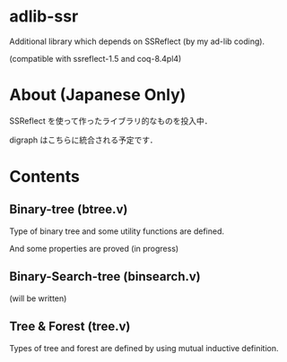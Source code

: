 adlib-ssr
=========

Additional library which depends on SSReflect (by my ad-lib coding).

(compatible with ssreflect-1.5 and coq-8.4pl4)

# About (Japanese Only)

SSReflect を使って作ったライブラリ的なものを投入中．

digraph はこちらに統合される予定です．

# Contents

## Binary-tree (btree.v)

Type of binary tree and some utility functions are defined.

And some properties are proved (in progress)

## Binary-Search-tree (binsearch.v)

(will be written)

## Tree & Forest (tree.v)

Types of tree and forest are defined by using mutual inductive definition.


